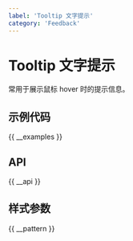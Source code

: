 ```yaml
---
label: 'Tooltip 文字提示'
category: 'Feedback'
---
```


# Tooltip 文字提示

常用于展示鼠标 hover 时的提示信息。

## 示例代码

{{ __examples }}

## API

{{ __api }}

## 样式参数

{{ __pattern }}
